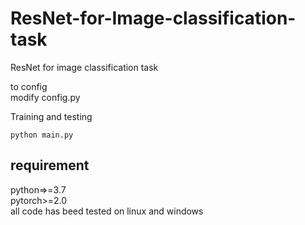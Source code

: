 # ResNet-for-Image-classification-task
ResNet for image classification task

to config  
modify config.py

Training and testing  
```
python main.py
```

## requirement
python=>=3.7  
pytorch>=2.0  
all code has beed tested on linux and windows  
